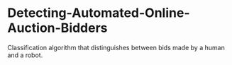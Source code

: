 # Detecting-Automated-Online-Auction-Bidders
Classification algorithm that distinguishes between bids made by a human and a robot.
